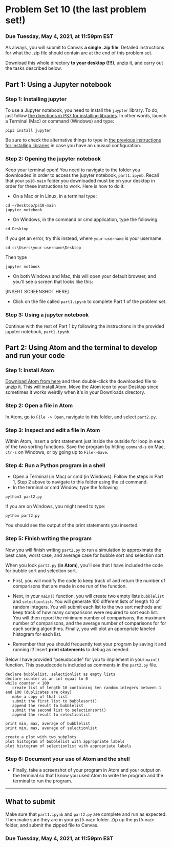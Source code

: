 # Problem Set 10 (the last problem set!)

### Due Tuesday, May 4, 2021, at 11:59pm EST

As always, you will submit to Canvas **a single .zip file**. Detailed instructions for what the .zip file should contain are at the end of this problem set. 

Download this whole directory **to your desktop (!!!)**, unzip it, and carry out the tasks described below.

## Part 1: Using a Jupyter notebook

### Step 1: Installing jupyter
To use a Jupyter notebook, you need to install the `juypter` library. To do, just follow [the directions in PS7 for installing libraries](https://github.com/CSC1-1101-TTh9-S21/ps7#step-1-install-the-libraries). In other words, launch a Terminal (Mac) or command (Windows) and type:

`pip3 install jupyter`

Be sure to check the alternative things to type in [the previous instructions for installing libraries](https://github.com/CSC1-1101-TTh9-S21/ps7#step-1-install-the-libraries) in case you have an unusual configuration.

### Step 2: Opening the jupyter notebook
Keep your terminal open! You need to navigate to the folder you downloaded in order to access the jupyter notebook, `part1.ipynb`. Recall that your `ps10-main` folder you downloaded must be on your desktop in order for these instructions to work. Here is how to do it:

* On a Mac or in Linux, in a terminal type: 

```
cd ~/Desktop/ps10-main
jupyter notebook
```

* On Windows, in the command or cmd application, type the following:

```
cd Desktop 
```

If you get an error, try this instead, where `your-username` is your username.

```
cd c:\Users\your-username\Desktop
```

Then type

```
jupyter notbook
```

* On both Windows and Mac, this will open your default browser, and you'll see a screen that looks like this:

[INSERT SCREENSHOT HERE]

* Click on the file called `part1.ipynb` to complete Part 1 of the problem set.

### Step 3: Using a jupyter notebook
Continue with the rest of Part 1 by following the instructions in the provided jupyter notebook, `part1.ipynb`.


## Part 2: Using Atom and the terminal to develop and run your code 

### Step 1: Install Atom
[Download Atom from here](https://atom.io) and then double-click the downloaded file to unzip it. This will install Atom. Move the Atom icon to your Desktop since sometimes it works weirdly when it's in your Downloads directory.


### Step 2: Open a file in Atom
In Atom, go to `File -> Open`, navigate to this folder, and select `part2.py`.


### Step 3: Inspect and edit a file in Atom
Within Atom, insert a print statement just inside the outside for loop in each of the two sorting functions. Save the program by hitting `command-s` on Mac, `ctr-s` on Windows, or by going up to `File->Save`.

### Step 4: Run a Python program in a shell
* Open a Terminal (in Mac) or cmd (in Windows). Follow the steps in Part 1, Step 2 above to navigate to this folder using the `cd` command. 
* In the terminal or cmd Window, type the following

```
python3 part2.py
```

If you are on Windows, you might need to type:

```
python part2.py
```

You should see the output of the print statements you inserted.

### Step 5: Finish writing the program
Now you will finish writing `part2.py` to run a simulation to approximate the best case, worst case, and average case for bubble sort and selection sort. 

When you look `part2.py` (**in Atom**), you'll see that I have included the code for bubble sort and selection sort. 

* First, you will modify the code to keep track of and return the number of comparisons that are made in one run of the function. 

* Next, in your `main()` function, you will create two empty lists `bubblelist` and `selectionlist`. You will generate 100 different lists of length 10 of random integers. You will submit each list to the two sort methods and keep track of how many comparisons were required to sort each list. You will then report the minimum number of comparisons, the maximum number of comparisons, and the average number of comparisons for for each sorting algorithms. Finally, you will plot an appropriate labeled histogram for each list.

* Remember that you should frequently test your program by saving it and running it! Insert **print statements** to debug as needed.

Below I have provided "pseudocode" for you to implement in your `main()` function. This pseudocode is included as comments in the `part2.py` file.

```
declare bubblelist, selectionlist as empty lists
declare counter as an int equal to 0
while counter < 100
   create list of length 10 containing ten random integers between 1 and 100 (duplicates are okay)
   make a copy of that list
   submit the first list to bubblesort()
   append the result to bubblelist
   submit the second list to selectionsort()
   append the result to selectionlist

print min, max, average of bubblelist
print min, max, average of selectionlist

create a plot with two subplots
plot histogram of bubblelist with appropriate labels
plot histogram of selectionlist with appropriate labels
```

### Step 6: Document your use of Atom and the shell
* Finally, take a screenshot of your program in Atom and your output on the terminal so that I know you used Atom to write the program and the terminal to run the program.

---

## What to submit
Make sure that `part1.ipynb` and `part2.py` are complete and run as expected. Then make sure they are in your `ps10-main` folder. Zip up the `ps10-main` folder, and submit the zipped file to Canvas.
 
 ### Due Tuesday, May 4, 2021, at 11:59pm EST




